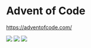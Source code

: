 # Advent of Code

https://adventofcode.com/

<!--- advent_readme_stars table --->


![](https://img.shields.io/badge/day%20📅-23-blue) ![](https://img.shields.io/badge/stars%20⭐-6-yellow) ![](https://img.shields.io/badge/days%20completed-3-red)
